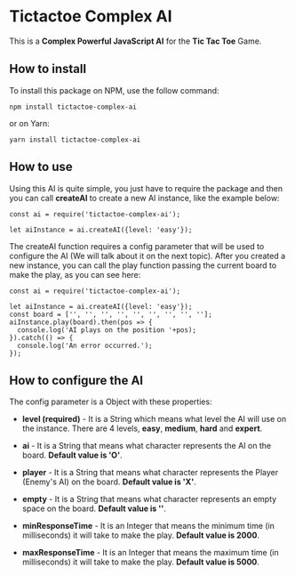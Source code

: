 # Tictactoe Complex AI

This is a **Complex Powerful JavaScript AI** for the **Tic Tac Toe** Game. 

## How to install

To install this package on NPM, use the follow command:
```
npm install tictactoe-complex-ai
```
or on Yarn:
```
yarn install tictactoe-complex-ai
```

## How to use

Using this AI is quite simple, you just have to require the package and then you can call **createAI** to create a new AI instance, like the example below:
```
const ai = require('tictactoe-complex-ai');

let aiInstance = ai.createAI({level: 'easy'});
```
The createAI function requires a config parameter that will be used to configure the AI (We will talk about it on the next topic). After you created a new instance, you can call the play function passing the current board to make the play, as you can see here:
```
const ai = require('tictactoe-complex-ai');

let aiInstance = ai.createAI({level: 'easy'});
const board = ['', '', '', '', '', '', '', '', ''];
aiInstance.play(board).then(pos => {
  console.log('AI plays on the position '+pos);
}).catch(() => {
  console.log('An error occurred.');
});
```
## How to configure the AI

The config parameter is a Object with these properties:

* **level (required)** - It is a String which means what level the AI will use on the instance. There are 4 levels, **easy**, **medium**, **hard** and **expert**.

* **ai** - It is a String that means what character represents the AI on the board. **Default value is 'O'**.

* **player** - It is a String that means what character represents the Player (Enemy's AI) on the board. **Default value is 'X'**.

* **empty** - It is a String that means what character represents an empty space on the board. **Default value is ''**.

* **minResponseTime** - It is an Integer that means the minimum time (in milliseconds) it will take to make the play. **Default value is 2000**.

* **maxResponseTime** - It is an Integer that means the maximum time (in milliseconds) it will take to make the play. **Default value is 5000**.
